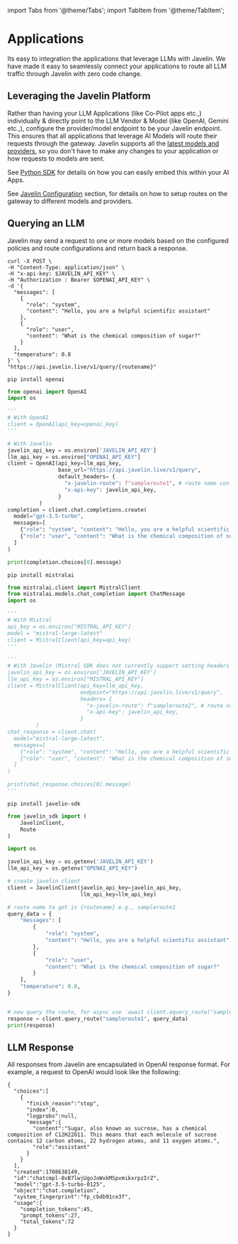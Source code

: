 import Tabs from '@theme/Tabs';
import TabItem from '@theme/TabItem';

# Applications
Its easy to integration the applications that leverage LLMs with Javelin. We have made it easy to seamlessly connect your applications to route all LLM traffic through Javelin with zero code change.

## Leveraging the Javelin Platform
Rather than having your LLM Applications (like Co-Pilot apps etc.,) individually & directly point to the LLM Vendor & Model (like OpenAI, Gemini etc.,), configure the provider/model endpoint to be your Javelin endpoint. This ensures that all applications that leverage AI Models will route their requests through the gateway. Javelin supports all the [latest models and providers](supported-llms), so you don't have to make any changes to your application or how requests to models are sent. 

See [Python SDK](../javelin-python/quickstart) for details on how you can easily embed this within your AI Apps. 

See [Javelin Configuration](routeconfiguration) section, for details on how to setup routes on the gateway to different models and providers. 

## Querying an LLM
Javelin may send a request to one or more models based on the configured policies and route configurations and return back a response.


<Tabs>
<TabItem value="shell" label="curl">

```shell
curl -X POST \
-H "Content-Type: application/json" \
-H "x-api-key: $JAVELIN_API_KEY" \
-H "Authorization : Bearer $OPENAI_API_KEY" \
-d '{
  "messages": [
    {
      "role": "system",
      "content": "Hello, you are a helpful scientific assistant"
    },
    {
      "role": "user",
      "content": "What is the chemical composition of sugar?"
    }
  ],
  "temperature": 0.8
}' \
"https://api.javelin.live/v1/query/{routename}"
```

</TabItem>

<TabItem value="py1" label="OpenAI">

```shell
pip install openai
```

```py
from openai import OpenAI
import os

'''
# With OpenAI
client = OpenAI(api_key=openai_key)
'''

# With Javelin
javelin_api_key = os.environ['JAVELIN_API_KEY']
llm_api_key = os.environ["OPENAI_API_KEY"]
client = OpenAI(api_key=llm_api_key,
                base_url="https://api.javelin.live/v1/query",
                default_headers= {
                  "x-javelin-route": f"sampleroute1", # route name configured for OpenAI
                  "x-api-key": javelin_api_key, 
                }
          )
completion = client.chat.completions.create(
  model="gpt-3.5-turbo",
  messages=[
    {"role": "system", "content": "Hello, you are a helpful scientific assistant"},
    {"role": "user", "content": "What is the chemical composition of sugar?"}
  ]
)

print(completion.choices[0].message)

```

</TabItem>

<TabItem value="py2" label="Mistral">

```shell
pip install mistralai
```

```py
from mistralai.client import MistralClient
from mistralai.models.chat_completion import ChatMessage
import os

'''
# With Mistral
api_key = os.environ["MISTRAL_API_KEY"]
model = "mistral-large-latest"
client = MistralClient(api_key=api_key)
'''

'''
# With Javelin (Mistral SDK does not currently support setting headers https://github.com/mistralai/client-python/blob/main/src/mistralai/client.py)
javelin_api_key = os.environ['JAVELIN_API_KEY']
llm_api_key = os.environ["MISTRAL_API_KEY"]
client = MistralClient(api_key=llm_api_key,
                       endpoint="https://api.javelin.live/v1/query",
                       headers= { 
                         "x-javelin-route": f"sampleroute2", # route name configured for Mistral
                         "x-api-key": javelin_api_key, 
                       }
         )
chat_response = client.chat(
  model="mistral-large-latest",
  messages=[
    {"role": "system", "content": "Hello, you are a helpful scientific assistant"},
    {"role": "user", "content": "What is the chemical composition of sugar?"}
  ]
)

print(chat_response.choices[0].message)
'''

```

</TabItem>

<TabItem value="py3" label="JavelinSDK">

```shell
pip install javelin-sdk
```

```py
from javelin_sdk import (
    JavelinClient,
    Route
)

import os

javelin_api_key = os.getenv('JAVELIN_API_KEY')
llm_api_key = os.getenv("OPENAI_API_KEY")

# create javelin client
client = JavelinClient(javelin_api_key=javelin_api_key, 
                       llm_api_key=llm_api_key)

# route name to get is {routename} e.g., sampleroute1
query_data = {
    "messages": [ 
        {
            "role": "system",
            "content": "Hello, you are a helpful scientific assistant"
        },
        {
            "role": "user",
            "content": "What is the chemical composition of sugar?"
        }
    ],
    "temperature": 0.8,
}


# now query the route, for async use `await client.aquery_route("sampleroute1", query_data)`
response = client.query_route("sampleroute1", query_data)
print(response)

```

</TabItem>
</Tabs>

## LLM Response
All responses from Javelin are encapsulated in OpenAI response format. For example, a request to OpenAI would look like the following:

```shell
{
  "choices":[
    {
      "finish_reason":"stop",
      "index":0,
      "logprobs":null,
      "message":{
        "content":"Sugar, also known as sucrose, has a chemical composition of C12H22O11. This means that each molecule of sucrose contains 12 carbon atoms, 22 hydrogen atoms, and 11 oxygen atoms.",
        "role":"assistant"
      }
    }
  ],
  "created":1708638149,
  "id":"chatcmpl-8vB7lwjUgoJoWxkMSpvmikxrpzIrZ",
  "model":"gpt-3.5-turbo-0125",
  "object":"chat.completion",
  "system_fingerprint":"fp_cbdb91ce3f",
  "usage":{
    "completion_tokens":45,
    "prompt_tokens":27,
    "total_tokens":72
  }
}
```


